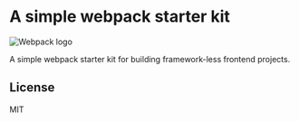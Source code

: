 # A simple webpack starter kit 

![Webpack logo](https://cdn.auth0.com/blog/webpack/logo.png)

A simple webpack starter kit for building framework-less frontend projects.

License
----
MIT


